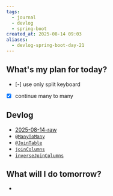 ```yaml
---
tags:
  - journal
  - devlog
  - spring-boot
created_at: 2025-08-14 09:03
aliases:
  - devlog-spring-boot-day-21
---
```

## What's my plan for today?
- [-] use only split keyboard
- [x] continue many to many

## Devlog
- [2025-08-14-raw](raw/2025-08-14-raw.md)
- [`@ManyToMany`](../dev/java/jpa/java-jpa-manytomany-annotation.md)
- [`@JoinTable`](../dev/java/jpa/java-jpa-jointable-annotation.md)
- [`joinColumns`](../dev/java/jpa/java-jpa-joincolumns-element.md)
- [`inverseJoinColumns`](../dev/java/jpa/java-jpa-inversejoincolumns-element.md)

## What will I do tomorrow?
- 